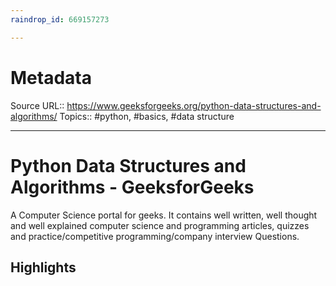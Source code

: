```yaml
---
raindrop_id: 669157273

---
```


# Metadata
Source URL:: https://www.geeksforgeeks.org/python-data-structures-and-algorithms/
Topics:: #python, #basics, #data structure

---
# Python Data Structures and Algorithms - GeeksforGeeks

A Computer Science portal for geeks. It contains well written, well thought and well explained computer science and programming articles, quizzes and practice/competitive programming/company interview Questions.

## Highlights
